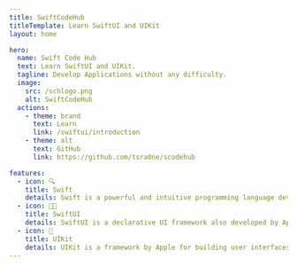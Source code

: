 ```yaml
---
title: SwiftCodeHub
titleTemplate: Learn SwiftUI and UIKit
layout: home

hero:
  name: Swift Code Hub
  text: Learn SwiftUI and UIKit.
  tagline: Develop Applications without any difficulty.
  image:
    src: /schlogo.png
    alt: SwiftCodeHub
  actions:
    - theme: brand
      text: Learn
      link: /swiftui/introduction
    - theme: alt
      text: GitHub
      link: https://github.com/tsra0ne/scodehub

features:
  - icon: 🔍
    title: Swift
    details: Swift is a powerful and intuitive programming language developed by Apple, designed for building apps on iOS, macOS, watchOS, and tvOS platforms.
  - icon: 🧑‍💻
    title: SwiftUI
    details: SwiftUI is a declarative UI framework also developed by Apple, allowing developers to create user interfaces for their apps using a simple and efficient syntax.
  - icon: 📱
    title: UIKit
    details: UIKit is a framework by Apple for building user interfaces in iOS applications using a set of components and APIs, traditionally used before the introduction of SwiftUI.
---
```

